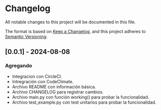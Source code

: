 # Changelog

All notable changes to this project will be documented in this file.

The format is based on [Keep a Changelog](https://keepachangelog.com/en/1.1.0/),
and this project adheres to [Semantic Versioning](https://semver.org/spec/v2.0.0.html).

## [0.0.1] - 2024-08-08
### Agregando
- Integracion con CircleCI.
- Intregración con CodeClimate.
- Archivo README con información básica.
- Archivo CHANGELOG para registrar cambios.
- Archivo main.py con función working() para probar la funcionalidad.
- Archivo test_example.py con test unitarios para probar la funcionalidad.